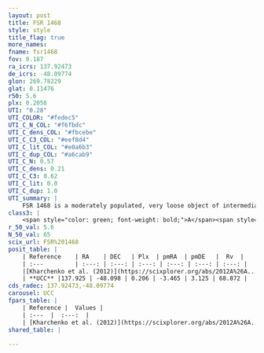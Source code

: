 ```yaml
---
layout: post
title: FSR 1468
style: style
title_flag: true
more_names: 
fname: fsr1468
fov: 0.187
ra_icrs: 137.92473
de_icrs: -48.09774
glon: 269.78229
glat: 0.11476
r50: 5.6
plx: 0.2058
UTI: "0.28"
UTI_COLOR: "#fedec5"
UTI_C_N_COL: "#f6fbdc"
UTI_C_dens_COL: "#fbcebe"
UTI_C_C3_COL: "#eef8d4"
UTI_C_lit_COL: "#e0a6b3"
UTI_C_dup_COL: "#a6cab9"
UTI_C_N: 0.57
UTI_C_dens: 0.21
UTI_C_C3: 0.62
UTI_C_lit: 0.0
UTI_C_dup: 1.0
UTI_summary: |
    FSR 1468 is a moderately populated, very loose object of intermediate C3 quality. It is rarely studied in the literature, with no articles listed in the last 13 years.
class3: |
    <span style="color: green; font-weight: bold;">A</span><span style="color: red; font-weight: bold;">C</span>
r_50_val: 5.6
N_50_val: 65
scix_url: FSR%201468
posit_table: |
    | Reference    | RA    | DEC   | Plx  | pmRA  | pmDE   |  Rv  |
    | :---         | :---: | :---: | :---: | :---: | :---: | :---: |
    |[Kharchenko et al. (2012)](https://scixplorer.org/abs/2012A%26A...543A.156K) | 137.947 | -48.07 | -- | -5.35 | 5.35 | -- |
    | **UCC** |137.925 | -48.098 | 0.206 | -3.465 | 3.125 | 68.872 | 
cds_radec: 137.92473,-48.09774
carousel: UCC
fpars_table: |
    | Reference |  Values |
    | :---  |  :---:  |
    | [Kharchenko et al. (2012)](https://scixplorer.org/abs/2012A%26A...543A.156K) | `e_bv=0.895, distance=1005, log_age=8.3` |
shared_table: |
    
---
```


